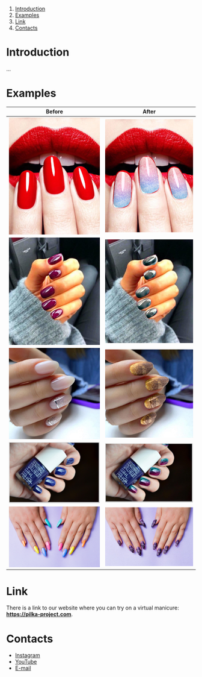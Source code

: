 1. [Introduction](#introduction)
1. [Examples](#examples)
1. [Link](#link)
1. [Contacts](#contacts)

# Introduction
...

# Examples
| Before                                          | After                                        |
|:-----------------------------------------------:|:--------------------------------------------:|
| ![Before](/assets/images/1/before.jpg "Before") | ![After](/assets/images/1/after.jpg "After") |
| ![Before](/assets/images/2/before.jpg "Before") | ![After](/assets/images/2/after.jpg "After") |
| ![Before](/assets/images/3/before.jpg "Before") | ![After](/assets/images/3/after.jpg "After") |
| ![Before](/assets/images/4/before.jpg "Before") | ![After](/assets/images/4/after.jpg "After") |
| ![Before](/assets/images/5/before.jpg "Before") | ![After](/assets/images/5/after.jpg "After") |

# Link
There is a link to our website where you can try on a virtual manicure: **<https://pilka-project.com>**.

# Contacts
- [Instagram](https://www.instagram.com/pilka_project/)
- [YouTube](https://www.youtube.com/channel/UCmmsrrrWf33pf17qiYBbN0Q)
- [E-mail](https://mail.google.com/mail/?view=cm&fs=1&to=pilka.proj@gmail.com)
